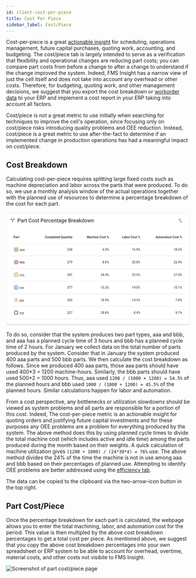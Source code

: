 ```yaml
---
id: client-cost-per-piece
title: Cost Per Piece
sidebar_label: Cost/Piece
---
```


Cost-per-piece is a great [actionable insight](improve-fms.md) for scheduling, operations
management, future capital purchases, quoting work, accounting, and
budgeting. The cost/piece tab is largely intended to serve as a
verification that flexibility and operational changes are reducing part
costs; you can compare part costs from before a change to after a change to
understand if the change improved the system.
Indeed, FMS Insight has a narrow view of just the cell itself and does not
take into account any overhead or other costs. Therefore, for budgeting,
quoting work, and other management decisions, we suggest that you export the
cost breakdown or [workorder data](workorder-report.md) to your ERP and implement
a cost report in your ERP taking into account all factors.

Cost/piece is not a great metric to use initially when searching for techniques
to improve the cell's operation, since
focusing only on cost/piece risks introducing quality problems and OEE
reduction. Instead, cost/piece is a great metric to use after-the-fact to determine
if an implemented change in production operations has had a meaningful impact on
cost/piece.

## Cost Breakdown

Calculating cost-per-piece requires splitting large fixed costs such as machine depreciation and
labor across the parts that were produced. To do so, we use a monthly analysis window of the
actual operations together with the planned use of resources to determine a percentage breakdown
of the cost for each part.

![Screenshot of cost breakdown table](assets/insight-cost-percentages.png)

To do so, consider that the system produces two part types, aaa and bbb,
and aaa has a planned cycle time of 3 hours and bbb has a planned cycle time of 2 hours.
For January we collect data on the total number of parts produced by the system. Consider that
in January the system produced 400 aaa parts and 500 bbb parts. We then calculate the cost breakdown
as follows. Since we produced 400 aaa parts, those aaa parts should have used 400\*3 = 1200
machine-hours. Similarly, the bbb parts should have used 500\*2 = 1000 hours. Thus, aaa used `1200 / (1000 + 1200) = 54.5%` of
the planned hours and bbb used `1000 / (1000 + 1200) = 45.5%` of the planned hours.
Similar calculations happen for labor and automation.

From a cost perspective, any bottlenecks or utilization slowdowns should be viewed as system
problems and all parts are responsible for a portion of this cost. Indeed, The cost-per-piece
metric is an actionable insight for quoting orders and justifying future capital investments and for
these purposes any OEE problems are a problem for everything produced by the system. The above
method does this by using planned cycle times to divide the total machine cost (which includes
active and idle time) among the parts produced during the month based on their weights. A quick
calculation of machine utilization gives `(1200 + 1000) / (24*30*4) = 76%` use. The above method
divides the 24% of the time the machine is not in use among aaa and bbb based on their percentages
of planned use. Attempting to identify OEE problems are better addressed using the
[efficiency tab](client-flexibility-analysis.md).

The data can be copied to the clipboard via the two-arrow-icon button in the top right.

## Part Cost/Piece

Once the percentage breakdown for each part is calculated, the webpage allows you to
enter the total machining, labor, and automation cost for the period. This value
is then multipled by the above cost breakdown percentages to get a total cost per
piece. As mentioned above, we suggest that you copy the above cost breakdown percentages
into your own spreadsheet or ERP system to be able to account for overhead, overtime,
material costs, and other costs not visibile to FMS Insight.

![Screenshot of part cost/piece page](assets/insight-part-cost.png)
